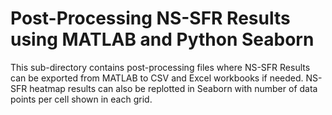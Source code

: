 # Post-Processing NS-SFR Results using MATLAB and Python Seaborn
This sub-directory contains post-processing files where NS-SFR Results can be exported from MATLAB to CSV and Excel workbooks if needed.
NS-SFR heatmap results can also be replotted in Seaborn with number of data points per cell shown in each grid.
